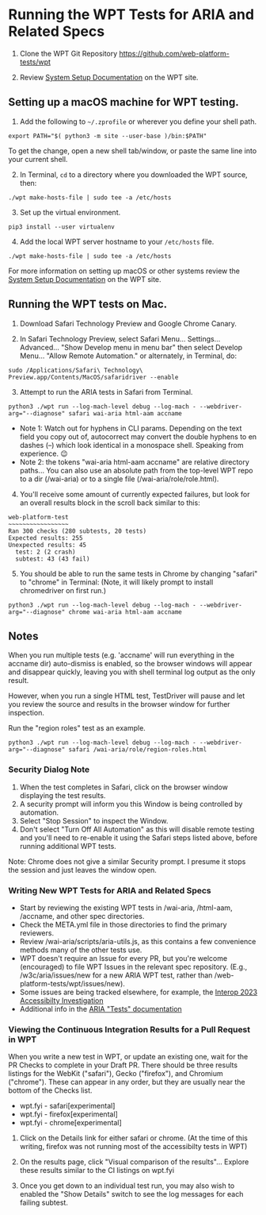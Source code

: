 
# Running the WPT Tests for ARIA and Related Specs


1. Clone the WPT Git Repository https://github.com/web-platform-tests/wpt

2. Review [System Setup Documentation](https://web-platform-tests.org/running-tests/from-local-system.html#system-setup) on the WPT site.



## Setting up a macOS machine for WPT testing.

1. Add the following to `~/.zprofile` or wherever you define your shell path.
```shell
export PATH="$( python3 -m site --user-base )/bin:$PATH"
```
To get the change, open a new shell tab/window, or paste the same line into your current shell.

2. In Terminal, `cd` to a directory where you downloaded the WPT source, then:
```shell
./wpt make-hosts-file | sudo tee -a /etc/hosts
```

3. Set up the virtual environment.
```shell
pip3 install --user virtualenv
```

4. Add the local WPT server hostname to your `/etc/hosts` file.
```shell
./wpt make-hosts-file | sudo tee -a /etc/hosts
```

For more information on setting up macOS or other systems review the [System Setup Documentation](https://web-platform-tests.org/running-tests/from-local-system.html#system-setup) on the WPT site.



## Running the WPT tests on Mac.

1. Download Safari Technology Preview and Google Chrome Canary.

2. In Safari Technology Preview, select Safari Menu… Settings… Advanced… "Show Develop menu in menu bar" then select Develop Menu… "Allow Remote Automation." or alternately, in Terminal, do: 
```shell
sudo /Applications/Safari\ Technology\ Preview.app/Contents/MacOS/safaridriver --enable
```

3. Attempt to run the ARIA tests in Safari from Terminal.
```shell
python3 ./wpt run --log-mach-level debug --log-mach - --webdriver-arg="--diagnose" safari wai-aria html-aam accname
```
  - Note 1: Watch out for hyphens in CLI params. Depending on the text field you copy out of, autocorrect may convert the double hyphens to en dashes (–) which look identical in a monospace shell. Speaking from experience. 😉
  - Note 2: the tokens "wai-aria html-aam accname" are relative directory paths... You can also use an absolute path from the top-level WPT repo to a dir (/wai-aria) or to a single file (/wai-aria/role/role.html).

4. You'll receive some amount of currently expected failures, but look for an overall results block in the scroll back similar to this:
```
web-platform-test
~~~~~~~~~~~~~~~~~
Ran 300 checks (280 subtests, 20 tests)
Expected results: 255
Unexpected results: 45
  test: 2 (2 crash)
  subtest: 43 (43 fail)
```

5. You should be able to run the same tests in Chrome by changing "safari" to "chrome" in Terminal: (Note, it will likely prompt to install chromedriver on first run.)
```shell
python3 ./wpt run --log-mach-level debug --log-mach - --webdriver-arg="--diagnose" chrome wai-aria html-aam accname
```

## Notes

When you run multiple tests (e.g. 'accname' will run everything in the accname dir) auto-dismiss is enabled, so the browser windows will appear and disappear quickly, leaving you with shell terminal log output as the only result. 

However, when you run a single HTML test, TestDriver will pause and let you review the source and results in the browser window for further inspection.

Run the "region roles" test as an example.
```shell
python3 ./wpt run --log-mach-level debug --log-mach - --webdriver-arg="--diagnose" safari /wai-aria/role/region-roles.html
```

### Security Dialog Note

1. When the test completes in Safari, click on the browser window displaying the test results. 
2. A security prompt will inform you this Window is being controlled by automation. 
3. Select "Stop Session" to inspect the Window. 
4. Don't select "Turn Off All Automation" as this will disable remote testing and you'll need to re-enable it using the Safari steps listed above, before running additional WPT tests. 

Note: Chrome does not give a similar Security prompt. I presume it stops the session and just leaves the window open.


### Writing New WPT Tests for ARIA and Related Specs

- Start by reviewing the existing WPT tests in /wai-aria, /html-aam, /accname, and other spec directories. 
- Check the META.yml file in those directories to find the primary reviewers. 
- Review /wai-aria/scripts/aria-utils.js, as this contains a few convenience methods many of the other tests use.
- WPT doesn't require an Issue for every PR, but you're welcome (encouraged) to file WPT Issues in the relevant spec repository. (E.g., /w3c/aria/issues/new for a new ARIA WPT test, rather than /web-platform-tests/wpt/issues/new).
- Some issues are being tracked elsewhere, for example, the [Interop 2023 Accessibilty Investigation](https://github.com/web-platform-tests/interop-2023-accessibility-testing/issues)
- Additional info in the [ARIA "Tests" documentation](./tests.md)


### Viewing the Continuous Integration Results for a Pull Request in WPT

When you write a new test in WPT, or update an existing one, wait for the PR Checks to complete in your Draft PR. There should be three results listings for the WebKit ("safari"), Gecko ("firefox"), and Chromium ("chrome"). These can appear in any order, but they are usually near the bottom of the Checks list.

- wpt.fyi - safari[experimental]
- wpt.fyi - firefox[experimental]
- wpt.fyi - chrome[experimental]

1. Click on the Details link for either safari or chrome. (At the time of this writing, firefox was not running most of the accessibilty tests in WPT)

2. On the results page, click "Visual comparison of the results"… Explore these results similar to the CI listings on wpt.fyi

3. Once you get down to an individual test run, you may also wish to enabled the "Show Details" switch to see the log messages for each failing subtest.

